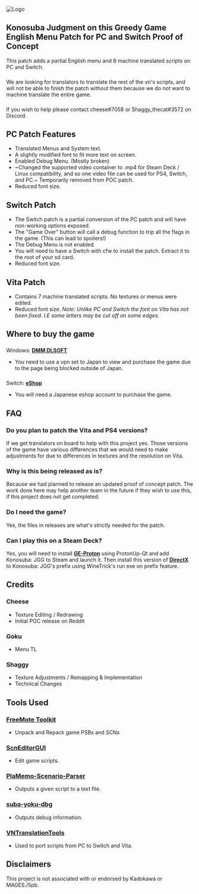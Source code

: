 ![Logo](https://user-images.githubusercontent.com/110912092/219731603-8aec72c2-743f-4310-9d8a-1673e449f9b0.png)
## Konosuba Judgment on this Greedy Game English Menu Patch for PC and Switch Proof of Concept
This patch adds a partial English menu and 8 machine translated scripts on PC and Switch.
###
We are looking for translators to translate the rest of the vn's scripts, and will not be able to finish the patch without them because we do not want to machine translate the entire game.
###
If you wish to help please contact cheese#7058 or Shaggy_thecat#3572 on Discord.
## PC Patch Features
- Translated Menus and System text.
- A slightly modified font to fit more text on screen.
- Enabled Debug Menu. (Mostly broken)
- ~Changed the supported video container to .mp4 for Steam Deck / Linux compatibility, and so one video file can be used for PS4, Switch, and PC.~ Temporarily removed from POC patch.
- Reduced font size.
## Switch Patch
- The Switch patch is a partial conversion of the PC patch and will have non-working options exposed.
- The "Game Over" button will call a debug function to trip all the flags in the game. (This can lead to spoilers!)
- The Debug Menu is not enabled.
- You will need to have a Switch with cfw to install the patch. Extract it to the root of your sd card.
- Reduced font size.
## Vita Patch
- Contains 7 machine translated scripts. No textures or menus were edited.
- Reduced font size. _Note: Unlike PC and Switch the font on Vita has not been fixed. I.E some letters may be cut off on some edges._
## Where to buy the game
###
Windows: **[DMM DLSOFT](https://dlsoft.dmm.com/detail/images_0013/)**
- You need to use a vpn set to Japan to view and purchase the game due to the page being blocked outside of Japan.
###
Switch: **[eShop](https://store-jp.nintendo.com/list/software/70010000035750.html)**
- You will need a Japanese eshop account to purchase the game.
## FAQ
### Do you plan to patch the Vita and PS4 versions?
If we get translators on board to help with this project yes. Those versions of the game have various differences that we would need to make adjustments for due to differences in textures and the resolution on Vita.
### Why is this being released as is?
Because we had planned to release an updated proof of concept patch. The work done here may help another team in the future if they wish to use this, if this project does not get completed.
### Do I need the game?
Yes, the files in releases are what's strictly needed for the patch.
### Can I play this on a Steam Deck?
Yes, you will need to install **[GE-Proton](https://github.com/GloriousEggroll/proton-ge-custom)** using ProtonUp-Qt and add Konosuba: JGG to Steam and launch it. Then install this version of **[DirectX](https://lutris.net/files/tools/directx-2010.tar.gz)** to Konosuba: JGG's prefix using WineTrick's run exe on prefix feature.
## Credits
### Cheese
- Texture Editing / Redrawing
- Initial POC release on Reddit
### Goku
- Menu TL
### Shaggy
- Texture Adjustments / Remapping & Implementation
- Technical Changes
## Tools Used
### **[FreeMote Toolkit](https://github.com/UlyssesWu/FreeMote)**
- Unpack and Repack game PSBs and SCNs
### **[ScnEditorGUI](https://github.com/hiroshiyuri/scn-editor-gui)**
- Edit game scripts.
### **[PlaMemo-Scenario-Parser](https://github.com/Rimi-kun/PlaMemo-Scenario-Parser)**
- Outputs a given script to a text file.
### **[suba-yoku-dbg](https://github.com/ErisOrder/suba-yoku-dbg)**
- Outputs debug information.
### **[VNTranslationTools](https://github.com/arcusmaximus/VNTranslationTools)**
- Used to port scripts from PC to Switch and Vita.
## Disclaimers
This project is not associated with or endorsed by Kadokawa or MAGES./5pb.
